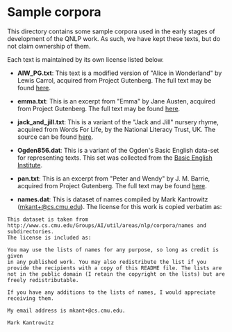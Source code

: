# Sample corpora

This directory contains some sample corpora used in the early stages of development of the QNLP work. As such, we have kept these texts, but do not claim ownership of them.

Each text is maintained by its own license listed below.

- **AIW_PG.txt**: This text is a modified version of "Alice in Wonderland" by Lewis Carrol, acquired from Project Gutenberg. The full text may be found [here](https://www.gutenberg.org/ebooks/11).

- **emma.txt**: This is an excerpt from "Emma" by Jane Austen, acquired from Project Gutenberg. The full text may be found [here](https://www.gutenberg.org/ebooks/158).

- **jack_and_jill.txt**: This is a variant of the "Jack and Jill" nursery rhyme, acquired from Words For Life, by the National Literacy Trust, UK. The source can be found [here](http://www.wordsforlife.org.uk/songs/jack-and-jill-went-hill).

- **Ogden856.dat**: This is a variant of the Ogden's Basic English data-set for representing texts. This set was collected from the [Basic English Institute](http://www.basic-english.org/institute.html).

- **pan.txt**: This is an excerpt from "Peter and Wendy" by J. M. Barrie, acquired from Project Gutenberg. The full text may be found [here](http://www.gutenberg.org/ebooks/16).

- **names.dat**: This is dataset of names compiled by Mark Kantrowitz (mkant+@cs.cmu.edu). The license for this work is copied verbatim as:

```text
This dataset is taken from http://www.cs.cmu.edu/Groups/AI/util/areas/nlp/corpora/names and subdirectories.
The license is included as:

You may use the lists of names for any purpose, so long as credit is given
in any published work. You may also redistribute the list if you
provide the recipients with a copy of this README file. The lists are
not in the public domain (I retain the copyright on the lists) but are
freely redistributable.

If you have any additions to the lists of names, I would appreciate
receiving them.

My email address is mkant+@cs.cmu.edu.

Mark Kantrowitz
```